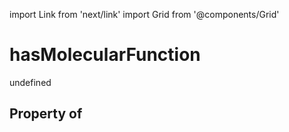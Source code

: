 import Link from 'next/link'
import Grid from '@components/Grid'

# hasMolecularFunction

undefined

## Property of




